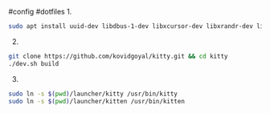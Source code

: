 #config #dotfiles 
1.
```bash
sudo apt install uuid-dev libdbus-1-dev libxcursor-dev libxrandr-dev libxi-dev libxinerama-dev libgl1-mesa-dev libxkbcommon-x11-dev libfontconfig-dev libx11-xcb-dev
```
2.
```bash
git clone https://github.com/kovidgoyal/kitty.git && cd kitty
./dev.sh build
```
3.
```bash
sudo ln -s $(pwd)/launcher/kitty /usr/bin/kitty
sudo ln -s $(pwd)/launcher/kitten /usr/bin/kitten
```
